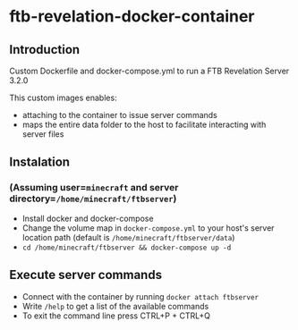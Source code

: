 # ftb-revelation-docker-container

## Introduction

Custom Dockerfile and docker-compose.yml to run a FTB Revelation Server 3.2.0

This custom images enables:
* attaching to the container to issue server commands
* maps the entire data folder to the host to facilitate interacting with server files


## Instalation 
### (Assuming user=`minecraft` and server directory=`/home/minecraft/ftbserver`)

* Install docker and docker-compose
* Change the volume map in `docker-compose.yml` to your host's server location path (default is `/home/minecraft/ftbserver/data`)
* `cd /home/minecraft/ftbserver && docker-compose up -d` 

## Execute server commands
* Connect with the container by running `docker attach ftbserver` 
* Write `/help` to get a list of the available commands
* To exit the command line press CTRL+P + CTRL+Q
